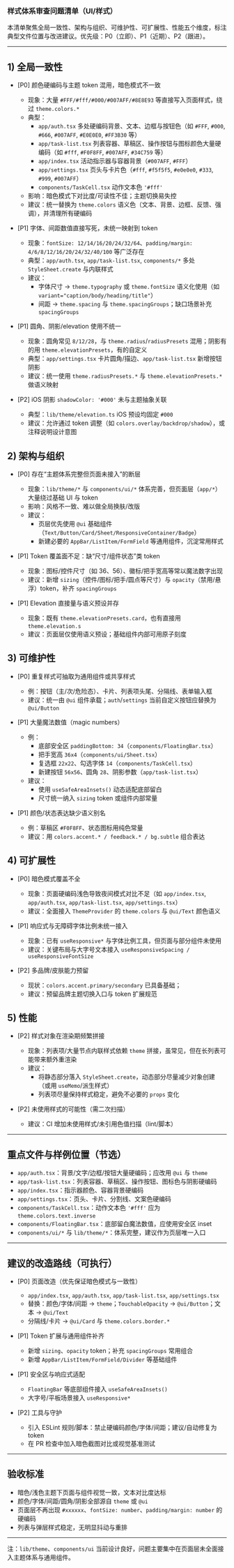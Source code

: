 ### 样式体系审查问题清单（UI/样式）

本清单聚焦全局一致性、架构与组织、可维护性、可扩展性、性能五个维度，标注典型文件位置与改进建议。优先级：P0（立即）、P1（近期）、P2（跟进）。

---

## 1) 全局一致性

- [P0] 颜色硬编码与主题 token 混用，暗色模式不一致
  - 现象：大量 `#FFF/#fff/#000/#007AFF/#8E8E93` 等直接写入页面样式，绕过 `theme.colors.*`
  - 典型：
    - `app/auth.tsx` 多处硬编码背景、文本、边框与按钮色（如 `#FFF`, `#000`, `#666`, `#007AFF`, `#E0E0E0`, `#FF3B30` 等）
    - `app/task-list.tsx` 列表容器、草稿区、操作按钮与图标颜色大量硬编码（如 `#fff`, `#F0F8FF`, `#007AFF`, `#34C759` 等）
    - `app/index.tsx` 活动指示器与容器背景（`#007AFF`, `#FFF`）
    - `app/settings.tsx` 页头与卡片色（`#fff`, `#f5f5f5`, `#e0e0e0`, `#333`, `#999`, `#007AFF`）
    - `components/TaskCell.tsx` 动作文本色 `'#fff'`
  - 影响：暗色模式下对比度/可读性不佳；主题切换易失控
  - 建议：统一替换为 `theme.colors` 语义色（文本、背景、边框、反馈、强调），并清理所有硬编码

- [P1] 字体、间距数值直接写死，未统一映射到 token
  - 现象：`fontSize: 12/14/16/20/24/32/64`、`padding/margin: 4/6/8/12/16/20/24/32/40/100` 等广泛存在
  - 典型：`app/auth.tsx`, `app/task-list.tsx`, `components/*` 多处 `StyleSheet.create` 与内联样式
  - 建议：
    - 字体尺寸 → `theme.typography` 或 `theme.fontSize` 语义化使用（如 `variant="caption/body/heading/title"`）
    - 间距 → `theme.spacing` 与 `theme.spacingGroups`；缺口场景补充 `spacingGroups`

- [P1] 圆角、阴影/elevation 使用不统一
  - 现象：圆角常见 `8/12/28`，与 `theme.radius`/`radiusPresets` 混用；阴影有的用 `theme.elevationPresets`，有的自定义
  - 典型：`app/settings.tsx` 卡片圆角/描边、`app/task-list.tsx` 新增按钮阴影
  - 建议：统一使用 `theme.radiusPresets.*` 与 `theme.elevationPresets.*` 做语义映射

- [P2] iOS 阴影 `shadowColor: '#000'` 未与主题抽象关联
  - 典型：`lib/theme/elevation.ts` iOS 预设均固定 `#000`
  - 建议：允许通过 token 调整（如 `colors.overlay/backdrop/shadow`），或注释说明设计意图

## 2) 架构与组织

- [P0] 存在“主题体系完整但页面未接入”的断层
  - 现象：`lib/theme/*` 与 `components/ui/*` 体系完善，但页面层（`app/*`）大量绕过基础 UI 与 token
  - 影响：风格不一致、难以做全局换肤/改版
  - 建议：
    - 页层优先使用 `@ui` 基础组件（`Text/Button/Card/Sheet/ResponsiveContainer/Badge`）
    - 新建必要的 `AppBar/ListItem/FormField` 等通用组件，沉淀常用样式

- [P1] Token 覆盖面不足：缺“尺寸/组件状态”类 token
  - 现象：图标/控件尺寸（如 36、56）、徽标/把手宽高等常以魔法数字出现
  - 建议：新增 `sizing`（控件/图标/把手/圆点等尺寸）与 `opacity`（禁用/悬浮）token，补齐 `spacingGroups`

- [P1] Elevation 直接量与语义预设并存
  - 现象：既有 `theme.elevationPresets.card`，也有直接用 `theme.elevation.s`
  - 建议：页面层仅使用语义预设；基础组件内部可用原子刻度

## 3) 可维护性

- [P0] 重复样式可抽取为通用组件或共享样式
  - 例：按钮（主/次/危险态）、卡片、列表项头尾、分隔线、表单输入框
  - 建议：统一由 `@ui` 组件承载；`auth`/`settings` 当前自定义按钮应替换为 `@ui/Button`

- [P1] 大量魔法数值（magic numbers）
  - 例：
    - 底部安全区 `paddingBottom: 34`（`components/FloatingBar.tsx`）
    - 把手宽高 `36x4`（`components/ui/Sheet.tsx`）
    - 复选框 `22x22`、勾选字体 `14`（`components/TaskCell.tsx`）
    - 新建按钮 `56x56`、圆角 `28`、阴影参数（`app/task-list.tsx`）
  - 建议：
    - 使用 `useSafeAreaInsets()` 动态适配底部留白
    - 尺寸统一纳入 `sizing` token 或组件内部常量

- [P1] 颜色/状态表达缺少语义别名
  - 例：草稿区 `#F0F8FF`、状态图标用纯色常量
  - 建议：用 `colors.accent.* / feedback.* / bg.subtle` 组合表达

## 4) 可扩展性

- [P0] 暗色模式覆盖不全
  - 现象：页面硬编码浅色导致夜间模式对比不足（如 `app/index.tsx`, `app/auth.tsx`, `app/task-list.tsx`, `app/settings.tsx`）
  - 建议：全面接入 `ThemeProvider` 的 `theme.colors` 与 `@ui/Text` 颜色语义

- [P1] 响应式与无障碍字体比例未统一接入
  - 现象：已有 `useResponsive*` 与字体比例工具，但页面与部分组件未使用
  - 建议：关键布局与大字号文本接入 `useResponsiveSpacing / useResponsiveFontSize`

- [P2] 多品牌/皮肤能力预留
  - 现状：`colors.accent.primary/secondary` 已具备基础；
  - 建议：预留品牌主题切换入口与 token 扩展规范

## 5) 性能

- [P2] 样式对象在渲染期频繁拼接
  - 现象：列表项/大量节点内联样式依赖 `theme` 拼接，虽常见，但在长列表可能带来额外重渲染
  - 建议：
    - 将静态部分落入 `StyleSheet.create`，动态部分尽量减少对象创建（或用 `useMemo`/派生样式）
    - 列表项尽量保持样式稳定，避免不必要的 `props` 变化

- [P2] 未使用样式的可能性（需二次扫描）
  - 建议：CI 增加未使用样式/未引用色值扫描（lint/脚本）

---

## 重点文件与样例位置（节选）

- `app/auth.tsx`：背景/文字/边框/按钮大量硬编码；应改用 `@ui` 与 `theme`
- `app/task-list.tsx`：列表容器、草稿区、操作按钮、图标色与阴影硬编码
- `app/index.tsx`：指示器颜色、容器背景硬编码
- `app/settings.tsx`：页头、卡片、分割线、文案色硬编码
- `components/TaskCell.tsx`：动作文本色 `'#fff'` 应为 `theme.colors.text.inverse`
- `components/FloatingBar.tsx`：底部留白魔法数值，应使用安全区 inset
- `components/ui/*` 与 `lib/theme/*`：体系完整，建议作为页层唯一入口

---

## 建议的改造路线（可执行）

- [P0] 页面改造（优先保证暗色模式与一致性）
  - `app/index.tsx`, `app/auth.tsx`, `app/task-list.tsx`, `app/settings.tsx`
  - 替换：颜色/字体/间距 → `theme`；`TouchableOpacity` → `@ui/Button`；文本 → `@ui/Text`
  - 分隔线/卡片 → `@ui/Card` 与 `theme.colors.border.*`

- [P1] Token 扩展与通用组件补齐
  - 新增 `sizing`、`opacity` token；补充 `spacingGroups` 常用组合
  - 新增 `AppBar/ListItem/FormField/Divider` 等基础组件

- [P1] 安全区与响应式适配
  - `FloatingBar` 等底部组件接入 `useSafeAreaInsets()`
  - 大字号/平板场景接入 `useResponsive*`

- [P2] 工具与守护
  - 引入 ESLint 规则/脚本：禁止硬编码颜色/字体/间距；建议/自动修复为 token
  - 在 PR 检查中加入暗色截图对比或视觉基准测试

---

## 验收标准

- 暗色/浅色主题下页面与组件视觉一致，文本对比度达标
- 颜色/字体/间距/圆角/阴影全部源自 `theme` 或 `@ui`
- 页面层不再出现 `#xxxxxx`、`fontSize: number`、`padding/margin: number` 的硬编码
- 列表与弹层样式稳定，无明显抖动与重排

---

注：`lib/theme`、`components/ui` 当前设计良好，问题主要集中在页面层未全面接入主题体系与通用组件。


